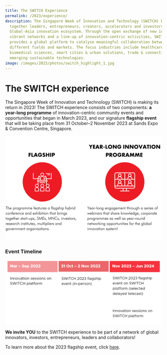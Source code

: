 ```yaml
---
title: The SWITCH Experience
permalink: /2023/experience/
description: The Singapore Week of Innovation and Technology (SWITCH) brings
  together leaders, entrepreneurs, creators, accelerators and investors from the
  Global-Asia innovation ecosystem. Through the open exchange of new ideas,
  vibrant networks and a line-up of innovation-centric activities, SWITCH
  provides a global platform to catalyse meaningful collaboration between
  different fields and markets. The focus industries include healthcare &
  biomedical sciences, smart cities & urban solutions, trade & connectivity, and
  emerging sustainable technologies.
image: /images/2023/photos/switch_highlight_1.jpg
---
```

# The SWITCH experience

The Singapore Week of Innovation and Technology (SWITCH) is making its return in 2023! The SWITCH experience consists of two components: **a year-long programme** of innovation-centric community events and opportunities that began in March 2023, and our signature **flagship event** that will be taking place from 31 October–2 November 2023 at Sands Expo & Convention Centre, Singapore.

![SWITCH Experience Infographic](/images/switch%202022%20landing%20page/yiran_2207%20before%20launch/2207%20before%20launch%20done_switch%20components%20.png)

### Event Timeline

![](/images/2023/2023%20website%20event%20timeline%20table%20.png)

**We invite YOU** to the SWITCH experience to be part of a network of global innovators, investors, entrepreneurs, leaders and collaborators! 

To learn more about the 2023 flagship event, click [here](https://switchsg.org/2023/flagship).